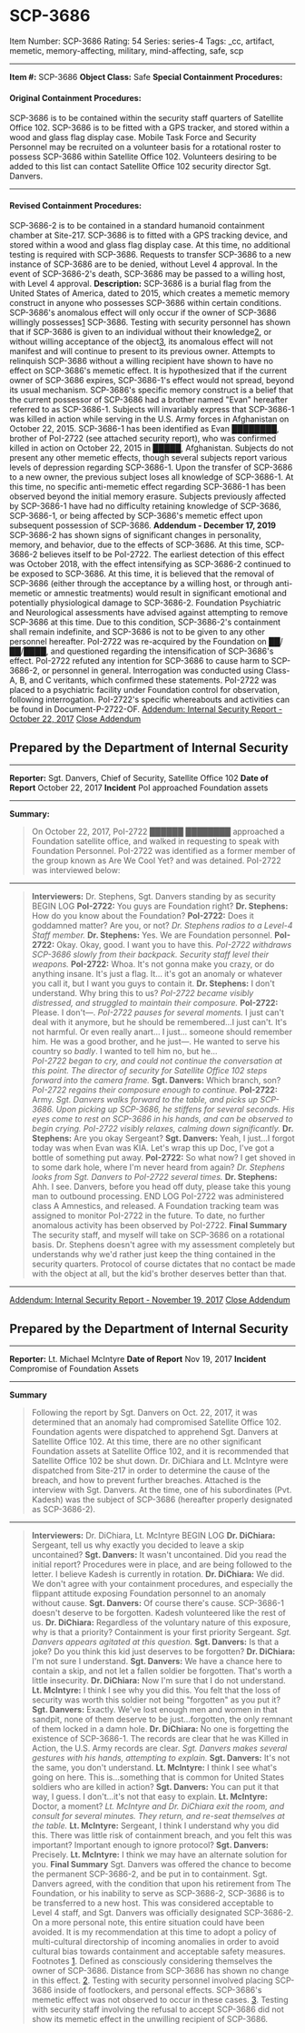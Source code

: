 # SCP-3686
Item Number: SCP-3686
Rating: 54
Series: series-4
Tags: _cc, artifact, memetic, memory-affecting, military, mind-affecting, safe, scp

---

**Item #:** SCP-3686
**Object Class:** Safe
**Special Containment Procedures:**
#### **Original Containment Procedures:**
SCP-3686 is to be contained within the security staff quarters of Satellite Office 102. SCP-3686 is to be fitted with a GPS tracker, and stored within a wood and glass flag display case.
Mobile Task Force and Security Personnel may be recruited on a volunteer basis for a rotational roster to possess SCP-3686 within Satellite Office 102. Volunteers desiring to be added to this list can contact Satellite Office 102 security director Sgt. Danvers.
* * *
#### **Revised Containment Procedures:**
SCP-3686-2 is to be contained in a standard humanoid containment chamber at Site-217. SCP-3686 is to fitted with a GPS tracking device, and stored within a wood and glass flag display case.
At this time, no additional testing is required with SCP-3686. Requests to transfer SCP-3686 to a new instance of SCP-3686 are to be denied, without Level 4 approval. In the event of SCP-3686-2's death, SCP-3686 may be passed to a willing host, with Level 4 approval.
**Description:** SCP-3686 is a burial flag from the United States of America, dated to 2015, which creates a memetic memory construct in anyone who possesses SCP-3686 within certain conditions.
SCP-3686's anomalous effect will only occur if the owner of SCP-3686 willingly possesses[1](javascript:;) SCP-3686. Testing with security personnel has shown that if SCP-3686 is given to an individual without their knowledge[2](javascript:;), or without willing acceptance of the object[3](javascript:;), its anomalous effect will not manifest and will continue to present to its previous owner. Attempts to relinquish SCP-3686 without a willing recipient have shown to have no effect on SCP-3686's memetic effect. It is hypothesized that if the current owner of SCP-3686 expires, SCP-3686-1's effect would not spread, beyond its usual mechanism.
SCP-3686's specific memory construct is a belief that the current possessor of SCP-3686 had a brother named "Evan" hereafter referred to as SCP-3686-1. Subjects will invariably express that SCP-3686-1 was killed in action while serving in the U.S. Army forces in Afghanistan on October 22, 2015.
SCP-3686-1 has been identified as Evan ████████, brother of PoI-2722 (see attached security report), who was confirmed killed in action on October 22, 2015 in █████, Afghanistan.
Subjects do not present any other memetic effects, though several subjects report various levels of depression regarding SCP-3686-1. Upon the transfer of SCP-3686 to a new owner, the previous subject loses all knowledge of SCP-3686-1.
At this time, no specific anti-memetic effect regarding SCP-3686-1 has been observed beyond the initial memory erasure. Subjects previously affected by SCP-3686-1 have had no difficulty retaining knowledge of SCP-3686, SCP-3686-1, or being affected by SCP-3686's memetic effect upon subsequent possession of SCP-3686.
**Addendum - December 17, 2019**  
SCP-3686-2 has shown signs of significant changes in personality, memory, and behavior, due to the effects of SCP-3686. At this time, SCP-3686-2 believes itself to be PoI-2722. The earliest detection of this effect was October 2018, with the effect intensifying as SCP-3686-2 continued to be exposed to SCP-3686.
At this time, it is believed that the removal of SCP-3686 (either through the acceptance by a willing host, or through anti-memetic or amnestic treatments) would result in significant emotional and potentially physiological damage to SCP-3686-2. Foundation Psychiatric and Neurological assessments have advised against attempting to remove SCP-3686 at this time.
Due to this condition, SCP-3686-2's containment shall remain indefinite, and SCP-3686 is not to be given to any other personnel hereafter.
PoI-2722 was re-acquired by the Foundation on ██/██/████, and questioned regarding the intensification of SCP-3686's effect. PoI-2722 refuted any intention for SCP-3686 to cause harm to SCP-3686-2, or personnel in general. Interrogation was conducted using Class-A, B, and C veritants, which confirmed these statements. PoI-2722 was placed to a psychiatric facility under Foundation control for observation, following interrogation. PoI-2722's specific whereabouts and activities can be found in Document-P-2722-OF.
[Addendum: Internal Security Report - October 22, 2017](javascript:;)
[Close Addendum](javascript:;)
## Prepared by the Department of Internal Security
* * *
**Reporter:**
Sgt. Danvers, Chief of Security, Satellite Office 102
**Date of Report**
October 22, 2017
**Incident**
PoI approached Foundation assets
* * *
**Summary:**
> On October 22, 2017, PoI-2722 ██████ ████████ approached a Foundation satellite office, and walked in requesting to speak with Foundation Personnel. PoI-2722 was identified as a former member of the group known as Are We Cool Yet? and was detained. PoI-2722 was interviewed below:
* * *
> **Interviewers:** Dr. Stephens, Sgt. Danvers standing by as security
> BEGIN LOG
> **PoI-2722:** You guys are Foundation right?
> **Dr. Stephens:** How do you know about the Foundation?
> **PoI-2722:** Does it goddamned matter? Are you, or not?
> _Dr. Stephens radios to a Level-4 Staff member._
> **Dr. Stephens:** Yes. We are Foundation personnel.
> **PoI-2722:** Okay. Okay, good. I want you to have this.
> _PoI-2722 withdraws SCP-3686 slowly from their backpack. Security staff level their weapons._
> **PoI-2722:** Whoa. It's not gonna make you crazy, or do anything insane. It's just a flag. It… it's got an anomaly or whatever you call it, but I want you guys to contain it.
> **Dr. Stephens:** I don't understand. Why bring this to us?
> _PoI-2722 became visibly distressed, and struggled to maintain their composure._
> **PoI-2722:** Please. I don't—. _PoI-2722 pauses for several moments._ I just can't deal with it anymore, but he should be remembered…I just can't. It's not harmful. Or even really anart… I just… someone should remember him. He was a good brother, and he just—. He wanted to serve his country so _badly_. I wanted to tell him no, but he…  
>  _PoI-2722 began to cry, and could not continue the conversation at this point. The director of security for Satellite Office 102 steps forward into the camera frame._
> **Sgt. Danvers:** Which branch, son?
> _PoI-2722 regains their composure enough to continue._
> **PoI-2722:** Army.
> _Sgt. Danvers walks forward to the table, and picks up SCP-3686. Upon picking up SCP-3686, he stiffens for several seconds. His eyes come to rest on SCP-3686 in his hands, and can be observed to begin crying. PoI-2722 visibly relaxes, calming down significantly._
> **Dr. Stephens:** Are you okay Sergeant?
> **Sgt. Danvers:** Yeah, I just…I forgot today was when Evan was KIA. Let's wrap this up Doc, I've got a bottle of something put away.
> **PoI-2722:** So what now? I get shoved in to some dark hole, where I'm never heard from again?
> _Dr. Stephens looks from Sgt. Danvers to PoI-2722 several times._
> **Dr. Stephens:** Ahh. I see. Danvers, before you head off duty, please take this young man to outbound processing.
> END LOG
> PoI-2722 was administered class A Amnestics, and released. A Foundation tracking team was assigned to monitor PoI-2722 in the future. To date, no further anomalous activity has been observed by PoI-2722.
**Final Summary**
> The security staff, and myself will take on SCP-3686 on a rotational basis. Dr. Stephens doesn't agree with my assessment completely but understands why we'd rather just keep the thing contained in the security quarters. Protocol of course dictates that no contact be made with the object at all, but the kid's brother deserves better than that.
* * *
[Addendum: Internal Security Report - November 19, 2017](javascript:;)
[Close Addendum](javascript:;)
## Prepared by the Department of Internal Security
* * *
**Reporter:**
Lt. Michael McIntyre
**Date of Report**
Nov 19, 2017
**Incident**
Compromise of Foundation Assets
* * *
**Summary**
> Following the report by Sgt. Danvers on Oct. 22, 2017, it was determined that an anomaly had compromised Satellite Office 102. Foundation agents were dispatched to apprehend Sgt. Danvers at Satellite Office 102. At this time, there are no other significant Foundation assets at Satellite Office 102, and it is recommended that Satellite Office 102 be shut down.
> Dr. DiChiara and Lt. McIntyre were dispatched from Site-217 in order to determine the cause of the breach, and how to prevent further breaches.
> Attached is the interview with Sgt. Danvers. At the time, one of his subordinates (Pvt. Kadesh) was the subject of SCP-3686 (hereafter properly designated as SCP-3686-2).
* * *
> **Interviewers:** Dr. DiChiara, Lt. McIntyre
> BEGIN LOG
> **Dr. DiChiara:** Sergeant, tell us why exactly you decided to leave a skip uncontained?
> **Sgt. Danvers:** It wasn't uncontained. Did you read the initial report? Procedures were in place, and are being followed to the letter. I believe Kadesh is currently in rotation.
> **Dr. DiChiara:** We did. We don't agree with your containment procedures, and especially the flippant attitude exposing Foundation personnel to an anomaly without cause.
> **Sgt. Danvers:** Of course there's cause. SCP-3686-1 doesn't deserve to be forgotten. Kadesh volunteered like the rest of us.
> **Dr. DiChiara:** Regardless of the voluntary nature of this exposure, why is that a priority? Containment is your first priority Sergeant.
> _Sgt. Danvers appears agitated at this question._
> **Sgt. Danvers:** Is that a joke? Do you think this kid just deserves to be forgotten?
> **Dr. DiChiara:** I'm not sure I understand.
> **Sgt. Danvers:** We have a chance here to contain a skip, and not let a fallen soldier be forgotten. That's worth a little insecurity.
> **Dr. DiChiara:** Now I'm sure that I do not understand.
> **Lt. McIntyre:** I think I see why you did this. You felt that the loss of security was worth this soldier not being "forgotten" as you put it?
> **Sgt. Danvers:** Exactly. We've lost enough men and women in that sandpit, none of them deserve to be just…forgotten, the only remnant of them locked in a damn hole.
> **Dr. DiChiara:** No one is forgetting the existence of SCP-3686-1. The records are clear that he was Killed in Action, the U.S. Army records are clear.
> _Sgt. Danvers makes several gestures with his hands, attempting to explain._
> **Sgt. Danvers:** It's not the same, you don't understand.
> **Lt. McIntyre:** I think I see what's going on here. This is…something that is common for United States soldiers who are killed in action?
> **Sgt. Danvers:** You can put it that way, I guess. I don't…it's not that easy to explain.
> **Lt. McIntyre:** Doctor, a moment?
> _Lt. McIntyre and Dr. DiChiara exit the room, and consult for several minutes. They return, and re-seat themselves at the table._
> **Lt. McIntyre:** Sergeant, I think I understand why you did this. There was little risk of containment breach, and you felt this was important? Important enough to ignore protocol?
> **Sgt. Danvers:** Precisely.
> **Lt. McIntyre:** I think we may have an alternate solution for you.
**Final Summary**
> Sgt. Danvers was offered the chance to become the permanent SCP-3686-2, and be put in to containment. Sgt. Danvers agreed, with the condition that upon his retirement from The Foundation, or his inability to serve as SCP-3686-2, SCP-3686 is to be transferred to a new host. This was considered acceptable to Level 4 staff, and Sgt. Danvers was officially designated SCP-3686-2.
> On a more personal note, this entire situation could have been avoided. It is my recommendation at this time to adopt a policy of multi-cultural directorship of incoming anomalies in order to avoid cultural bias towards containment and acceptable safety measures.
Footnotes
[1](javascript:;). Defined as consciously considering themselves the owner of SCP-3686. Distance from SCP-3686 has shown no change in this effect.
[2](javascript:;). Testing with security personnel involved placing SCP-3686 inside of footlockers, and personal effects. SCP-3686's memetic effect was not observed to occur in these cases.
[3](javascript:;). Testing with security staff involving the refusal to accept SCP-3686 did not show its memetic effect in the unwilling recipient of SCP-3686.